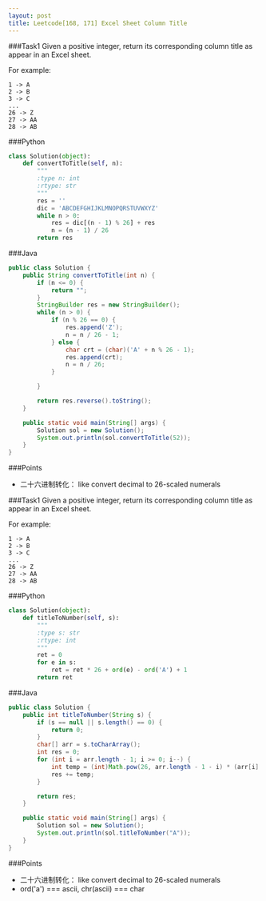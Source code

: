 ```yaml
---
layout: post
title: Leetcode[168, 171] Excel Sheet Column Title
---
```

###Task1
Given a positive integer, return its corresponding column title as appear in an Excel sheet.

For example:

    1 -> A
    2 -> B
    3 -> C
    ...
    26 -> Z
    27 -> AA
    28 -> AB 

###Python
```python
class Solution(object):
    def convertToTitle(self, n):
        """
        :type n: int
        :rtype: str
        """
        res = ''
        dic = 'ABCDEFGHIJKLMNOPQRSTUVWXYZ'
        while n > 0:
            res = dic[(n - 1) % 26] + res
            n = (n - 1) / 26
        return res
```
###Java
```java
public class Solution {
    public String convertToTitle(int n) {
        if (n <= 0) {
        	return "";
        }
        StringBuilder res = new StringBuilder();
        while (n > 0) {
        	if (n % 26 == 0) {
        		res.append('Z');
        		n = n / 26 - 1;
        	} else {
	        	char crt = (char)('A' + n % 26 - 1);
	        	res.append(crt);
	        	n = n / 26;        		
        	}

        }

        return res.reverse().toString();
    }

    public static void main(String[] args) {
    	Solution sol = new Solution();
    	System.out.println(sol.convertToTitle(52));
    }
}
```

###Points

* 二十六进制转化： like convert decimal to 26-scaled numerals

###Task1
Given a positive integer, return its corresponding column title as appear in an Excel sheet.

For example:

    1 -> A
    2 -> B
    3 -> C
    ...
    26 -> Z
    27 -> AA
    28 -> AB 

###Python
```python
class Solution(object):
    def titleToNumber(self, s):
        """
        :type s: str
        :rtype: int
        """
        ret = 0
        for e in s:
            ret = ret * 26 + ord(e) - ord('A') + 1
        return ret
```
###Java
```java
public class Solution {
    public int titleToNumber(String s) {
        if (s == null || s.length() == 0) {
        	return 0;
        }
        char[] arr = s.toCharArray();
        int res = 0;
        for (int i = arr.length - 1; i >= 0; i--) {
        	int temp = (int)Math.pow(26, arr.length - 1 - i) * (arr[i] - 'A' + 1);
        	res += temp;
        }

        return res;
    }

    public static void main(String[] args) {
    	Solution sol = new Solution();
    	System.out.println(sol.titleToNumber("A"));
    }
}
```

###Points

* 二十六进制转化： like convert decimal to 26-scaled numerals
* ord('a') === ascii, chr(ascii) === char